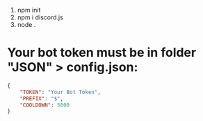 1. npm init
2. npm i discord.js
3. node .

# Your bot token must be in folder "JSON" > config.json:
```json
{
    "TOKEN": "Your Bot Token",
    "PREFIX": "$",
    "COOLDOWN": 5000
}
```
